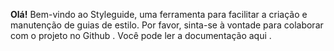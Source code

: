 
**Olá!** Bem-vindo ao Styleguide, uma ferramenta para facilitar a criação e manutenção de guias de estilo.
Por favor, sinta-se à vontade para colaborar com o projeto no Github . Você pode ler a documentação aqui .

